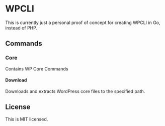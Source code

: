 # WPCLI

This is currently just a personal proof of concept for creating WPCLI in Go, instead of PHP.

## Commands

### Core

Contains WP Core Commands

#### Download

Downloads and extracts WordPress core files to the specified path.

## License

This is MIT licensed.